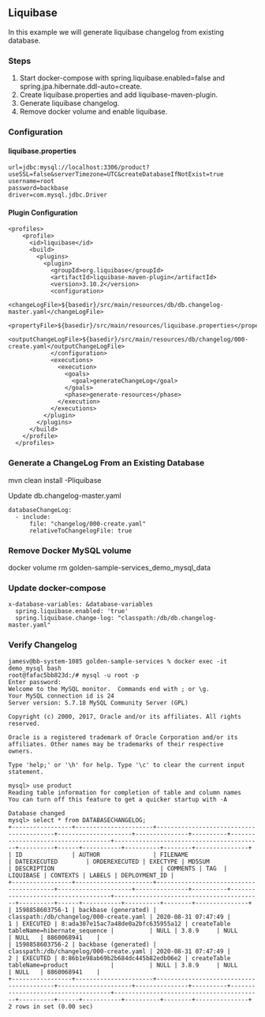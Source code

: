 ## Liquibase

In this example we will generate liquibase changelog from existing database.

### Steps
1. Start docker-compose with spring.liquibase.enabled=false and spring.jpa.hibernate.ddl-auto=create.
2. Create liquibase.properties and add liquibase-maven-plugin.
3. Generate liquibase changelog.
4. Remove docker volume and enable liquibase.

### Configuration

#### liquibase.properties
```
url=jdbc:mysql://localhost:3306/product?useSSL=false&serverTimezone=UTC&createDatabaseIfNotExist=true
username=root
password=backbase
driver=com.mysql.jdbc.Driver
```

#### Plugin Configuration
```
<profiles>
    <profile>
      <id>liquibase</id>
      <build>
        <plugins>
          <plugin>
            <groupId>org.liquibase</groupId>
            <artifactId>liquibase-maven-plugin</artifactId>
            <version>3.10.2</version>
            <configuration>
              <changeLogFile>${basedir}/src/main/resources/db/db.changelog-master.yaml</changeLogFile>
              <propertyFile>${basedir}/src/main/resources/liquibase.properties</propertyFile>
              <outputChangeLogFile>${basedir}/src/main/resources/db/changelog/000-create.yaml</outputChangeLogFile>
            </configuration>
            <executions>
              <execution>
                <goals>
                  <goal>generateChangeLog</goal>
                </goals>
                <phase>generate-resources</phase>
              </execution>
            </executions>
          </plugin>
        </plugins>
      </build>
    </profile>
  </profiles>
```

### Generate a ChangeLog From an Existing Database
mvn clean install -Pliquibase

Update db.changelog-master.yaml
```
databaseChangeLog:
  - include:
      file: "changelog/000-create.yaml"
      relativeToChangelogFile: true
```

### Remove Docker MySQL volume
docker volume rm golden-sample-services_demo_mysql_data

### Update docker-compose
```
x-database-variables: &database-variables
  spring.liquibase.enabled: 'true'
  spring.liquibase.change-log: "classpath:/db/db.changelog-master.yaml"
```

### Verify Changelog
```
jamesv@bb-system-1085 golden-sample-services % docker exec -it demo_mysql bash
root@fafac5bb823d:/# mysql -u root -p
Enter password: 
Welcome to the MySQL monitor.  Commands end with ; or \g.
Your MySQL connection id is 24
Server version: 5.7.18 MySQL Community Server (GPL)

Copyright (c) 2000, 2017, Oracle and/or its affiliates. All rights reserved.

Oracle is a registered trademark of Oracle Corporation and/or its
affiliates. Other names may be trademarks of their respective
owners.

Type 'help;' or '\h' for help. Type '\c' to clear the current input statement.

mysql> use product
Reading table information for completion of table and column names
You can turn off this feature to get a quicker startup with -A

Database changed
mysql> select * from DATABASECHANGELOG;
+-----------------+----------------------+-----------------------------------------+---------------------+---------------+----------+------------------------------------+------------------------------------------+----------+------+-----------+----------+--------+---------------+
| ID              | AUTHOR               | FILENAME                                | DATEEXECUTED        | ORDEREXECUTED | EXECTYPE | MD5SUM                             | DESCRIPTION                              | COMMENTS | TAG  | LIQUIBASE | CONTEXTS | LABELS | DEPLOYMENT_ID |
+-----------------+----------------------+-----------------------------------------+---------------------+---------------+----------+------------------------------------+------------------------------------------+----------+------+-----------+----------+--------+---------------+
| 1598858603756-1 | backbase (generated) | classpath:/db/changelog/000-create.yaml | 2020-08-31 07:47:49 |             1 | EXECUTED | 8:ada307e15ac7a48de0a2bfc635955a12 | createTable tableName=hibernate_sequence |          | NULL | 3.8.9     | NULL     | NULL   | 8860068941    |
| 1598858603756-2 | backbase (generated) | classpath:/db/changelog/000-create.yaml | 2020-08-31 07:47:49 |             2 | EXECUTED | 8:86b1e98ab69b2b684dc445b82edb06e2 | createTable tableName=product            |          | NULL | 3.8.9     | NULL     | NULL   | 8860068941    |
+-----------------+----------------------+-----------------------------------------+---------------------+---------------+----------+------------------------------------+------------------------------------------+----------+------+-----------+----------+--------+---------------+
2 rows in set (0.00 sec)
```
